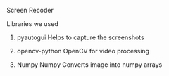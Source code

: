 Screen Recoder

Libraries we used

1. pyautogui
   Helps to capture the screenshots

2. opencv-python
   OpenCV for video processing

3. Numpy
  Numpy Converts image into numpy arrays

